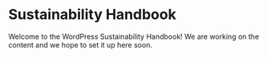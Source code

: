 # Sustainability Handbook

Welcome to the WordPress Sustainability Handbook! We are working on the content and we hope to set it up here soon.
